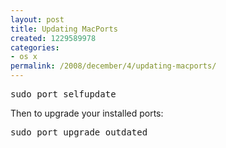 ```yaml
---
layout: post
title: Updating MacPorts
created: 1229589978
categories:
- os x
permalink: /2008/december/4/updating-macports/
---
```

<pre>
sudo port selfupdate
</pre>
<p>Then to upgrade your installed ports:</p>
<pre>
sudo port upgrade outdated</pre>
